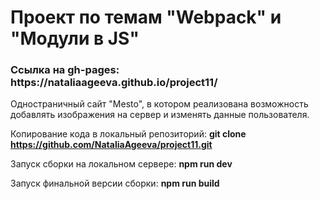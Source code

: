 <h1>Проект по темам "Webpack" и "Модули в JS"</h1>
<h3>Ссылка на gh-pages: https://nataliaageeva.github.io/project11/</h3>

Одностраничный сайт "Mesto", в котором реализована возможность добавлять изображения на сервер и изменять данные пользователя.

Копирование кода в локальный репозиторий: 
**git clone https://github.com/NataliaAgeeva/project11.git**

Запуск сборки на локальном сервере:
**npm run dev**

Запуск финальной версии сборки:
**npm run build**

